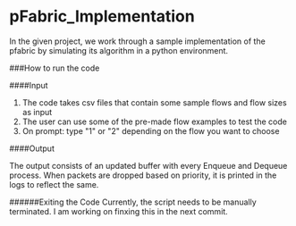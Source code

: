 # pFabric_Implementation

 In the given project, we work through a sample implementation of the pfabric by simulating its algorithm in a python environment.


###How to run the code


####Input 
1. The code takes csv files that contain some sample flows and flow sizes as input
2. The user can use some of the pre-made flow examples to test the code
3. On prompt: type "1" or "2" depending on the flow you want to choose


####Output

The output consists of an updated buffer with every Enqueue and Dequeue process. 
When packets are dropped based on priority, it is printed in the logs to reflect the same.

######Exiting the Code
Currently, the script needs to be manually terminated. I am working on finxing this in the next commit. 
